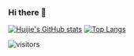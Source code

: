 ### Hi there 👋

[![Huijie's GitHub stats](https://github-readme-stats.vercel.app/api?username=huijiewei&show_icons=true)](https://github.com/huijiewei)
[![Top Langs](https://github-readme-stats.vercel.app/api/top-langs/?username=huijiewei&layout=compact&hide=c%2B%2B,shell,html)](https://github.com/huijiewei)


![visitors](https://visitor-badge.laobi.icu/badge?page_id=huijiewei.huijiewei)
